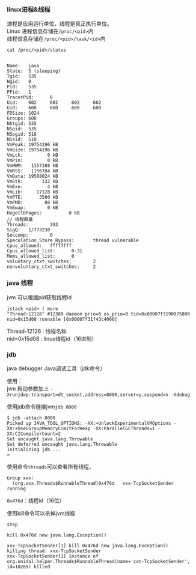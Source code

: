 ### linux进程&线程
进程是应用运行单位，线程是真正执行单位。  
Linux 进程信息存储在`/proc/<pid>`内  
线程信息存储在`/proc/<pid>/task/<id>`内

```
cat /proc/<pid>/status


Name:   java
State:  S (sleeping)
Tgid:   535
Ngid:   0
Pid:    535
PPid:   1
TracerPid:      0
Uid:    602     602     602     602
Gid:    600     600     600     600
FDSize: 1024
Groups: 600 
NStgid: 535
NSpid:  535
NSpgid: 518
NSsid:  518
VmPeak: 19754196 kB
VmSize: 19754196 kB
VmLck:         0 kB
VmPin:         0 kB
VmHWM:   1157108 kB
VmRSS:   1156784 kB
VmData: 19588024 kB
VmStk:       132 kB
VmExe:         4 kB
VmLib:     17128 kB
VmPTE:      3580 kB
VmPMD:        88 kB
VmSwap:        0 kB
HugetlbPages:          0 kB
// 线程数量
Threads:        393
SigQ:   1/773230
Seccomp:        0
Speculation_Store_Bypass:       thread vulnerable
Cpus_allowed:   ffffffff
Cpus_allowed_list:      0-31
Mems_allowed_list:      0
voluntary_ctxt_switches:        2
nonvoluntary_ctxt_switches:     2
```

### java 线程


jvm 可以根据pid获取线程id

```
jstack <pid> | more
"Thread-12126" #12389 daemon prio=6 os_prio=0 tid=0x00007f3190075800 nid=0x15d08 runnable [0x00007f31f43c4000]
```
Thread-12126 : 线程名称  
nid=0x15d08 : linux线程id（16进制）

### jdb
java debugger Java调试工具（jdk命令）  

使用：  
jvm 启动参数加上
`-Xrunjdwp:transport=dt_socket,address=8000,server=y,suspend=n -Xdebug`

使用jdb命令链接jvm`jdb 8000`

```
$ jdb -attach 8000
Picked up JAVA_TOOL_OPTIONS: -XX:+UnlockExperimentalVMOptions -XX:+UseCGroupMemoryLimitForHeap -XX:ParallelGCThreads=1 -XX:CICompilerCount=2
Set uncaught java.lang.Throwable
Set deferred uncaught java.lang.Throwable
Initializing jdb ...
> 
```
使用命令`threads`可以查看所有线程，
```
Group xxx:
  (org.xxx.Threads$RunnableThread)0x476d   xxx-TcpSocketSender  running
```
`0x476d`：线程id（16位）  

使用kill命令可以杀掉jvm线程
```
step

kill 0x476d new java.lang.Exception()

xxx-TcpSocketSender[1] kill 0x476d new java.lang.Exception()
killing thread: xxx-TcpSocketSender
xxx-TcpSocketSender[1] instance of org.unidal.helper.Threads$RunnableThread(name='cat-TcpSocketSender', id=18285) killed
```

